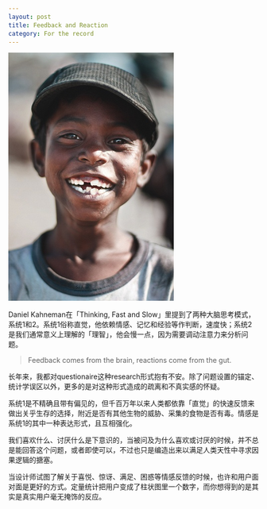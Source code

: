 ```yaml
---
layout: post
title: Feedback and Reaction
category: For the record
---
```


![set](/images/face.jpg "Observe the real reaction")

Daniel Kahneman在「Thinking, Fast and Slow」里提到了两种大脑思考模式，系统1和2。系统1俗称直觉，他依赖情感、记忆和经验等作判断，速度快；系统2是我们通常意义上理解的「理智」，他会慢一点，因为需要调动注意力来分析问题。

>Feedback comes from the brain, reactions come from the gut.

长年来，我都对questionaire这种research形式抱有不安。除了问题设置的锚定、统计学误区以外，更多的是对这种形式造成的疏离和不真实感的怀疑。

系统1是不精确且带有偏见的，但千百万年以来人类都依靠「直觉」的快速反馈来做出关乎生存的选择，附近是否有其他生物的威胁、采集的食物是否有毒。情感是系统1的其中一种表达形式，且互相强化。

我们喜欢什么、讨厌什么是下意识的，当被问及为什么喜欢或讨厌的时候，并不总是能回答这个问题，或者即使可以，不过也只是编造出来以满足人类天性中寻求因果逻辑的搪塞。

当设计师试图了解关于喜悦、惊讶、满足、困惑等情感反馈的时候，也许和用户面对面是更好的方式。定量统计把用户变成了柱状图里一个数字，而你想得到的是其实是真实用户毫无掩饰的反应。

 
